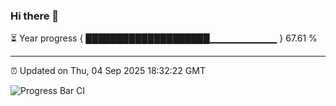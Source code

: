 ### Hi there 👋

⏳ Year progress { ████████████████████▁▁▁▁▁▁▁▁▁▁ } 67.61 %

---

⏰ Updated on Thu, 04 Sep 2025 18:32:22 GMT

![Progress Bar CI](https://github.com/ZhaoGui/ZhaoGui/workflows/Progress%20Bar%20CI/badge.svg)
